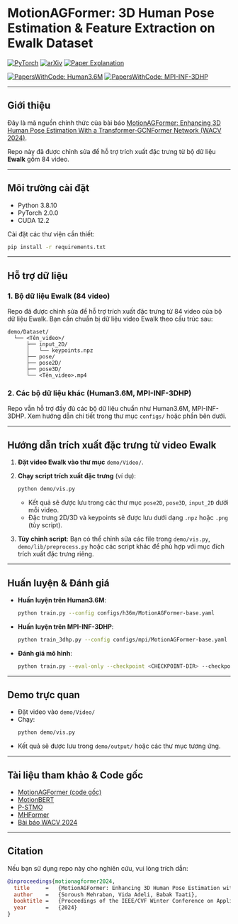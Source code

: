# MotionAGFormer: 3D Human Pose Estimation & Feature Extraction on Ewalk Dataset

[![PyTorch](https://img.shields.io/badge/PyTorch-ee4c2c?logo=pytorch&logoColor=white)](https://pytorch.org/get-started/locally/) [![arXiv](https://img.shields.io/badge/arXiv-2210.06551-b31b1b.svg)](https://arxiv.org/abs/2310.16288) [![Paper Explanation](https://img.shields.io/badge/-Paper%20Explanation%20in%209%20Minutes-ea3323?logo=youtube)](https://youtu.be/iyLhxPjwBuQ?si=yoG-wlz7N1fq-PmY)

[![PapersWithCode: Human3.6M](https://img.shields.io/endpoint.svg?url=https://paperswithcode.com/badge/motionagformer-enhancing-3d-human-pose/monocular-3d-human-pose-estimation-on-human3)](https://paperswithcode.com/sota/monocular-3d-human-pose-estimation-on-human3?p=motionagformer-enhancing-3d-human-pose)
[![PapersWithCode: MPI-INF-3DHP](https://img.shields.io/endpoint.svg?url=https://paperswithcode.com/badge/motionagformer-enhancing-3d-human-pose/3d-human-pose-estimation-on-mpi-inf-3dhp?metric=MPJPE)](https://paperswithcode.com/sota/3d-human-pose-estimation-on-mpi-inf-3dhp?metric=MPJPE&p=motionagformer-enhancing-3d-human-pose)

---

## Giới thiệu

Đây là mã nguồn chính thức của bài báo [MotionAGFormer: Enhancing 3D Human Pose Estimation With a Transformer-GCNFormer Network (WACV 2024)](https://openaccess.thecvf.com/content/WACV2024/html/Mehraban_MotionAGFormer_Enhancing_3D_Human_Pose_Estimation_With_a_Transformer-GCNFormer_Network_WACV_2024_paper.html).

Repo này đã được chỉnh sửa để hỗ trợ trích xuất đặc trưng từ bộ dữ liệu **Ewalk** gồm 84 video.

---

## Môi trường cài đặt

- Python 3.8.10
- PyTorch 2.0.0
- CUDA 12.2

Cài đặt các thư viện cần thiết:

```bash
pip install -r requirements.txt
```

---

## Hỗ trợ dữ liệu

### 1. Bộ dữ liệu Ewalk (84 video)

Repo đã được chỉnh sửa để hỗ trợ trích xuất đặc trưng từ 84 video của bộ dữ liệu Ewalk. Bạn cần chuẩn bị dữ liệu video Ewalk theo cấu trúc sau:

```
demo/Dataset/
  └── <Tên_video>/
      ├── input_2D/
      │   └── keypoints.npz
      ├── pose/
      ├── pose2D/
      ├── pose3D/
      └── <Tên_video>.mp4
```

### 2. Các bộ dữ liệu khác (Human3.6M, MPI-INF-3DHP)

Repo vẫn hỗ trợ đầy đủ các bộ dữ liệu chuẩn như Human3.6M, MPI-INF-3DHP. Xem hướng dẫn chi tiết trong thư mục `configs/` hoặc phần bên dưới.

---

## Hướng dẫn trích xuất đặc trưng từ video Ewalk

1. **Đặt video Ewalk vào thư mục** `demo/Video/`.
2. **Chạy script trích xuất đặc trưng** (ví dụ):
   ```bash
   python demo/vis.py
   ```
   - Kết quả sẽ được lưu trong các thư mục `pose2D`, `pose3D`, `input_2D` dưới mỗi video.
   - Đặc trưng 2D/3D và keypoints sẽ được lưu dưới dạng `.npz` hoặc `.png` (tùy script).

3. **Tùy chỉnh script**: Bạn có thể chỉnh sửa các file trong `demo/vis.py`, `demo/lib/preprocess.py` hoặc các script khác để phù hợp với mục đích trích xuất đặc trưng riêng.

---

## Huấn luyện & Đánh giá

- **Huấn luyện trên Human3.6M**:
  ```bash
  python train.py --config configs/h36m/MotionAGFormer-base.yaml
  ```
- **Huấn luyện trên MPI-INF-3DHP**:
  ```bash
  python train_3dhp.py --config configs/mpi/MotionAGFormer-base.yaml
  ```
- **Đánh giá mô hình**:
  ```bash
  python train.py --eval-only --checkpoint <CHECKPOINT-DIR> --checkpoint-file <FILE> --config <CONFIG>
  ```

---

## Demo trực quan

- Đặt video vào `demo/Video/`
- Chạy:
  ```bash
  python demo/vis.py
  ```
- Kết quả sẽ được lưu trong `demo/output/` hoặc các thư mục tương ứng.

---

## Tài liệu tham khảo & Code gốc

- [MotionAGFormer (code gốc)](https://github.com/Mehraban-s/MotionAGFormer)
- [MotionBERT](https://github.com/Walter0807/MotionBERT)
- [P-STMO](https://github.com/paTRICK-swk/P-STMO)
- [MHFormer](https://github.com/Vegetebird/MHFormer)
- [Bài báo WACV 2024](https://openaccess.thecvf.com/content/WACV2024/html/Mehraban_MotionAGFormer_Enhancing_3D_Human_Pose_Estimation_With_a_Transformer-GCNFormer_Network_WACV_2024_paper.html)

---

## Citation

Nếu bạn sử dụng repo này cho nghiên cứu, vui lòng trích dẫn:

```bibtex
@inproceedings{motionagformer2024,
  title     =   {MotionAGFormer: Enhancing 3D Human Pose Estimation with a Transformer-GCNFormer Network}, 
  author    =   {Soroush Mehraban, Vida Adeli, Babak Taati},
  booktitle =   {Proceedings of the IEEE/CVF Winter Conference on Applications of Computer Vision},
  year      =   {2024}
}
```

